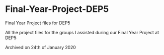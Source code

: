 # Final-Year-Project-DEP5
Final Year Project files for DEP5

All the project files for the groups I assisted during our Final Year Project at DEP5

Archived on 24th of January 2020
